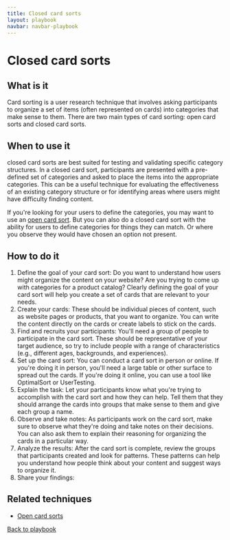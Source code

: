 ```yaml
---
title: Closed card sorts
layout: playbook
navbar: navbar-playbook
---
```


# Closed card sorts

## What is it

Card sorting is a user research technique that involves asking participants to organize a set of items (often represented on cards) into categories that make sense to them. There are two main types of card sorting: open card sorts and closed card sorts.

## When to use it

closed card sorts are best suited for testing and validating specific category structures. In a closed card sort, participants are presented with a pre-defined set of categories and asked to place the items into the appropriate categories. This can be a useful technique for evaluating the effectiveness of an existing category structure or for identifying areas where users might have difficulty finding content.

If you're looking for your users to define the categories, you may want to use an [open card sort](/our-playbook/open-card-sort.html). But you can also do a closed card sort with the ability for users to define categories for things they can match. Or where you observe they would have chosen an option not present.

## How to do it

1. Define the goal of your card sort: Do you want to understand how users might organize the content on your website? Are you trying to come up with categories for a product catalog? Clearly defining the goal of your card sort will help you create a set of cards that are relevant to your needs.
2. Create your cards: These should be individual pieces of content, such as website pages or products, that you want to organize. You can write the content directly on the cards or create labels to stick on the cards.
3. Find and recruits your participants: You'll need a group of people to participate in the card sort. These should be representative of your target audience, so try to include people with a range of characteristics (e.g., different ages, backgrounds, and experiences).
4. Set up the card sort: You can conduct a card sort in person or online. If you're doing it in person, you'll need a large table or other surface to spread out the cards. If you're doing it online, you can use a tool like OptimalSort or UserTesting.
5. Explain the task: Let your participants know what you're trying to accomplish with the card sort and how they can help. Tell them that they should arrange the cards into groups that make sense to them and give each group a name.
6. Observe and take notes: As participants work on the card sort, make sure to observe what they're doing and take notes on their decisions. You can also ask them to explain their reasoning for organizing the cards in a particular way.
7. Analyze the results: After the card sort is complete, review the groups that participants created and look for patterns. These patterns can help you understand how people think about your content and suggest ways to organize it.
8. Share your findings:

## Related techniques

- [Open card sorts](/our-playbook/open-card-sort.html)

[Back to playbook](/our-playbook/)
